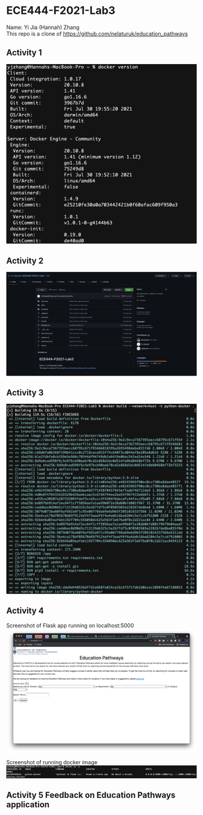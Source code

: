 # ECE444-F2021-Lab3
Name: Yi Jia (Hannah) Zhang
<br>
This repo is a clone of https://github.com/nelaturuk/education_pathways

## Activity 1
![](screenshots/activity1.png)

## Activity 2
![](screenshots/activity2.png)

## Activity 3
![](screenshots/activity3.png)

## Activity 4
Screenshot of Flask app running on localhost:5000
![](screenshots/activity4.1.png)

Screenshot of running docker image
![](screenshots/activity4.2.png)

## Activity 5 Feedback on Education Pathways application
